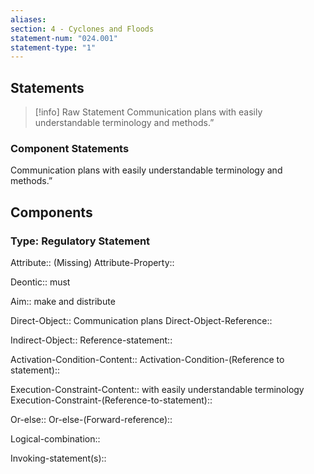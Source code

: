 ```yaml
---
aliases: 
section: 4 - Cyclones and Floods
statement-num: "024.001"
statement-type: "1"
---
```

## Statements 
> [!info] Raw Statement
> Communication plans with easily understandable terminology and methods.”  
> 

### Component Statements
Communication plans with easily understandable terminology and methods.”  
## Components
### Type: Regulatory Statement
Attribute:: (Missing)
Attribute-Property::

Deontic:: must 

Aim:: make and distribute

Direct-Object:: Communication plans
Direct-Object-Reference:: 

Indirect-Object:: 
	Reference-statement::

Activation-Condition-Content::
	Activation-Condition-(Reference to statement)::

Execution-Constraint-Content:: with easily understandable terminology
	Execution-Constraint-(Reference-to-statement)::

Or-else::
	Or-else-(Forward-reference)::

Logical-combination::

Invoking-statement(s)::